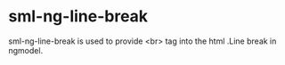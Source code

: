 # sml-ng-line-break
sml-ng-line-break is used to provide &lt;br> tag into the html .Line break in ngmodel.
